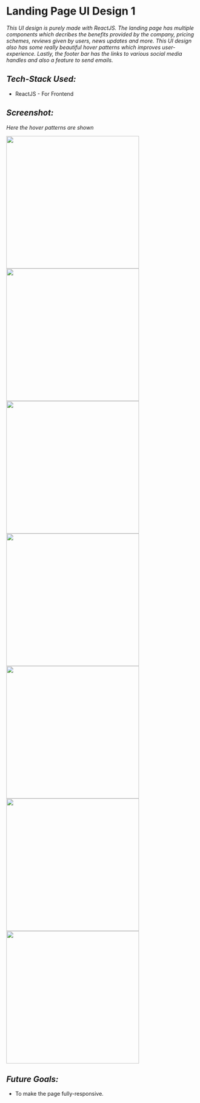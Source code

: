 # Landing Page UI Design 1

*This UI design is purely made with ReactJS. The landing page has multiple components which decribes the benefits provided by the company, pricing schemes, reviews given by users, news updates and more. This UI design also has some really beautiful hover patterns which improves user-experience. Lastly, the footer bar has the links to various social media handles and also a feature to send emails.*

 ## *Tech-Stack Used:*
 * ReactJS - For Frontend
 
## *Screenshot:*
*Here the hover patterns are shown*

<img src="https://user-images.githubusercontent.com/64465190/175551304-ced74323-eee6-422c-8af8-64488ffb5aa0.png" height="350"> 
<img src="https://user-images.githubusercontent.com/64465190/175551308-59b21d81-5a1a-4704-8353-d8f4be6c68a1.png" height="350"> 
<img src="https://user-images.githubusercontent.com/64465190/175551317-062b6e53-20c3-48a2-a610-cc40e4bd1b56.png" height="350"> 
<img src="https://user-images.githubusercontent.com/64465190/175551289-a2a0a510-51b6-45e2-9a01-f6eb6424ab95.png" height="350"> 
<img src="https://user-images.githubusercontent.com/64465190/175551296-443d8ea4-81b3-424a-8c29-286e78a511be.png" height="350"> 
<img src="https://user-images.githubusercontent.com/64465190/175551299-2e42be06-0dfd-4110-a171-7145df48f93f.png" height="350"> 
<img src="https://user-images.githubusercontent.com/64465190/175551302-1d8f3ec9-54d0-4c15-875d-303ddd192e55.png" height="350"> 


 ## *Future Goals:*
 * To make the page fully-responsive.
 
